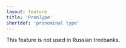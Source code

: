 ```yaml
---
layout: feature
title: 'PronType'
shortdef: 'pronominal type'
---
```


This feature is not used in Russian treebanks.
<!-- Interlanguage links updated Út zář 29 20:23:12 CEST 2020 -->
